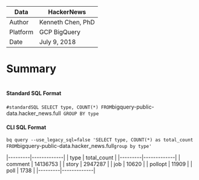 |Data | HackerNews |
|---------|-------------|
|Author | Kenneth Chen, PhD|
|Platform | GCP BigQuery |
|Date | July 9, 2018 |

# Summary



# 
#### Standard SQL Format  
`
#standardSQL
SELECT type, COUNT(*)
FROM `bigquery-public-data.hacker_news.full` 
GROUP BY type
`

#### CLI SQL Format  
`
bq query --use_legacy_sql=false 'SELECT type, COUNT(*) as total_count FROM `bigquery-public-data.hacker_news.full` group by type'
`

|---------|-------------|
|  type   | total_count |
|---------|-------------|
| comment |    14136753 |
| story   |     2947287 |
| job     |       10620 |
| pollopt |       11909 |
| poll    |        1738 |
|---------|-------------|
